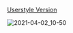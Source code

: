 [Userstyle Version](https://codeberg.org/Freeplay/UserStyles/raw/branch/main/discord_teardrop-messages.user.css)

![2021-04-02_10-50](https://user-images.githubusercontent.com/40742947/113426415-6e087d80-93a1-11eb-9192-72f7bbd9e8dd.png)
